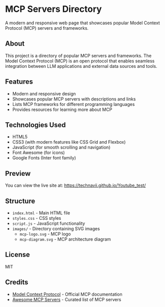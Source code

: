 # MCP Servers Directory

A modern and responsive web page that showcases popular Model Context Protocol (MCP) servers and frameworks.

## About

This project is a directory of popular MCP servers and frameworks. The Model Context Protocol (MCP) is an open protocol that enables seamless integration between LLM applications and external data sources and tools.

## Features

- Modern and responsive design
- Showcases popular MCP servers with descriptions and links
- Lists MCP frameworks for different programming languages
- Provides resources for learning more about MCP

## Technologies Used

- HTML5
- CSS3 (with modern features like CSS Grid and Flexbox)
- JavaScript (for smooth scrolling and navigation)
- Font Awesome (for icons)
- Google Fonts (Inter font family)

## Preview

You can view the live site at: https://technavii.github.io/Youtube_test/

## Structure

- `index.html` - Main HTML file
- `styles.css` - CSS styles
- `script.js` - JavaScript functionality
- `images/` - Directory containing SVG images
  - `mcp-logo.svg` - MCP logo
  - `mcp-diagram.svg` - MCP architecture diagram

## License

MIT

## Credits

- [Model Context Protocol](https://modelcontextprotocol.io/) - Official MCP documentation
- [Awesome MCP Servers](https://github.com/punkpeye/awesome-mcp-servers) - Curated list of MCP servers